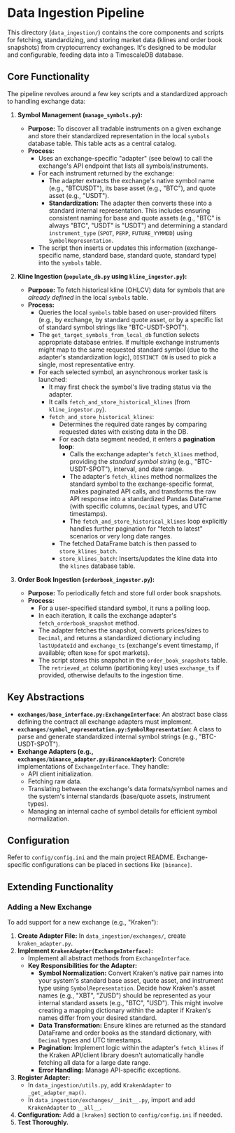 # Data Ingestion Pipeline

This directory (`data_ingestion/`) contains the core components and scripts for fetching, standardizing, and storing market data (klines and order book snapshots) from cryptocurrency exchanges. It's designed to be modular and configurable, feeding data into a TimescaleDB database.

## Core Functionality

The pipeline revolves around a few key scripts and a standardized approach to handling exchange data:

1.  **Symbol Management (`manage_symbols.py`):**
    *   **Purpose:** To discover all tradable instruments on a given exchange and store their standardized representation in the local `symbols` database table. This table acts as a central catalog.
    *   **Process:**
        *   Uses an exchange-specific "adapter" (see below) to call the exchange's API endpoint that lists all symbols/instruments.
        *   For each instrument returned by the exchange:
            *   The adapter extracts the exchange's native symbol name (e.g., "BTCUSDT"), its base asset (e.g., "BTC"), and quote asset (e.g., "USDT").
            *   **Standardization:** The adapter then converts these into a standard internal representation. This includes ensuring consistent naming for base and quote assets (e.g., "BTC" is always "BTC", "USDT" is "USDT") and determining a standard `instrument_type` (`SPOT`, `PERP`, `FUTURE_YYMMDD`) using `SymbolRepresentation`. 
        *   The script then inserts or updates this information (exchange-specific name, standard base, standard quote, standard type) into the `symbols` table.

2.  **Kline Ingestion (`populate_db.py` using `kline_ingestor.py`):**
    *   **Purpose:** To fetch historical kline (OHLCV) data for symbols that are *already defined* in the local `symbols` table.
    *   **Process:**
        *   Queries the local `symbols` table based on user-provided filters (e.g., by exchange, by standard quote asset, or by a specific list of standard symbol strings like "BTC-USDT-SPOT").
        *   The `get_target_symbols_from_local_db` function selects appropriate database entries. If multiple exchange instruments might map to the same requested standard symbol (due to the adapter's standardization logic), `DISTINCT ON` is used to pick a single, most representative entry.
        *   For each selected symbol, an asynchronous worker task is launched:
            *   It may first check the symbol's live trading status via the adapter.
            *   It calls `fetch_and_store_historical_klines` (from `kline_ingestor.py`).
            *   `fetch_and_store_historical_klines`:
                *   Determines the required date ranges by comparing requested dates with existing data in the DB.
                *   For each data segment needed, it enters a **pagination loop**:
                    *   Calls the exchange adapter's `fetch_klines` method, providing the *standard symbol string* (e.g., "BTC-USDT-SPOT"), interval, and date range.
                    *   The adapter's `fetch_klines` method normalizes the standard symbol to the exchange-specific format, makes paginated API calls, and transforms the raw API response into a standardized Pandas DataFrame (with specific columns, `Decimal` types, and UTC timestamps).
                    *   The `fetch_and_store_historical_klines` loop explicitly handles further pagination for "fetch to latest" scenarios or very long date ranges.
                *   The fetched DataFrame batch is then passed to `store_klines_batch`.
                *   `store_klines_batch`: Inserts/updates the kline data into the `klines` database table.

3.  **Order Book Ingestion (`orderbook_ingestor.py`):**
    *   **Purpose:** To periodically fetch and store full order book snapshots.
    *   **Process:**
        *   For a user-specified standard symbol, it runs a polling loop.
        *   In each iteration, it calls the exchange adapter's `fetch_orderbook_snapshot` method.
        *   The adapter fetches the snapshot, converts prices/sizes to `Decimal`, and returns a standardized dictionary including `lastUpdateId` and `exchange_ts` (exchange's event timestamp, if available; often `None` for spot markets).
        *   The script stores this snapshot in the `order_book_snapshots` table. The `retrieved_at` column (partitioning key) uses `exchange_ts` if provided, otherwise defaults to the ingestion time.

## Key Abstractions

*   **`exchanges/base_interface.py:ExchangeInterface`**: An abstract base class defining the contract all exchange adapters must implement.
*   **`exchanges/symbol_representation.py:SymbolRepresentation`**: A class to parse and generate standardized internal symbol strings (e.g., "BTC-USDT-SPOT").
*   **Exchange Adapters (e.g., `exchanges/binance_adapter.py:BinanceAdapter`)**: Concrete implementations of `ExchangeInterface`. They handle:
    *   API client initialization.
    *   Fetching raw data.
    *   Translating between the exchange's data formats/symbol names and the system's internal standards (base/quote assets, instrument types).
    *   Managing an internal cache of symbol details for efficient symbol normalization.

## Configuration

Refer to `config/config.ini` and the main project README. Exchange-specific configurations can be placed in sections like `[binance]`.

## Extending Functionality

### Adding a New Exchange

To add support for a new exchange (e.g., "Kraken"):

1.  **Create Adapter File:** In `data_ingestion/exchanges/`, create `kraken_adapter.py`.
2.  **Implement `KrakenAdapter(ExchangeInterface)`:**
    *   Implement all abstract methods from `ExchangeInterface`.
    *   **Key Responsibilities for the Adapter:**
        *   **Symbol Normalization:** Convert Kraken's native pair names into your system's standard base asset, quote asset, and instrument type using `SymbolRepresentation`. Decide how Kraken's asset names (e.g., "XBT", "ZUSD") should be represented as your internal standard assets (e.g., "BTC", "USD"). This might involve creating a mapping dictionary within the adapter if Kraken's names differ from your desired standard.
        *   **Data Transformation:** Ensure klines are returned as the standard DataFrame and order books as the standard dictionary, with `Decimal` types and UTC timestamps.
        *   **Pagination:** Implement logic within the adapter's `fetch_klines` if the Kraken API/client library doesn't automatically handle fetching all data for a large date range.
        *   **Error Handling:** Manage API-specific exceptions.
3.  **Register Adapter:**
    *   In `data_ingestion/utils.py`, add `KrakenAdapter` to `_get_adapter_map()`.
    *   In `data_ingestion/exchanges/__init__.py`, import and add `KrakenAdapter` to `__all__`.
4.  **Configuration:** Add a `[kraken]` section to `config/config.ini` if needed.
5.  **Test Thoroughly.**